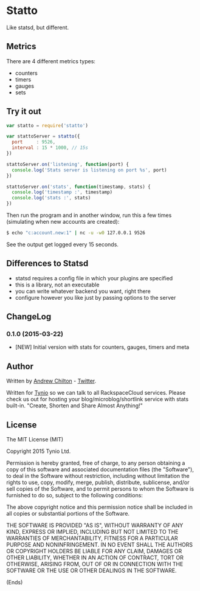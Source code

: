 # Statto #

Like statsd, but different.

## Metrics ##

There are 4 different metrics types:

* counters
* timers
* gauges
* sets

## Try it out ##

```js
var statto = require('statto')

var stattoServer = statto({
  port     : 9526,
  interval : 15 * 1000, // 15s
})

stattoServer.on('listening', function(port) {
  console.log('Stats server is listening on port %s', port)
})

stattoServer.on('stats', function(timestamp, stats) {
  console.log('timestamp :', timestamp)
  console.log('stats :', stats)
})
```

Then run the program and in another window, run this a few times (simulating when new accounts are created):

```sh
$ echo "c:account.new:1" | nc -u -w0 127.0.0.1 9526
```

See the output get logged every 15 seconds.

## Differences to Statsd ##

* statsd requires a config file in which your plugins are specified
* this is a library, not an executable
* you can write whatever backend you want, right there
* configure however you like just by passing options to the server

## ChangeLog ##

### 0.1.0 (2015-03-22) ###

* [NEW] Initial version with stats for counters, gauges, timers and meta

## Author ##

Written by [Andrew Chilton](http://chilts.org/) - [Twitter](https://twitter.com/andychilton).

Written for [Tynio](https://tyn.io/) so we can talk to all RackspaceCloud services. Please check us out for hosting
your blog/microblog/shortlink service with stats built-in. "Create, Shorten and Share Almost Anything!"

## License ##

The MIT License (MIT)

Copyright 2015 Tynio Ltd.

Permission is hereby granted, free of charge, to any person obtaining a copy of this software and associated
documentation files (the "Software"), to deal in the Software without restriction, including without limitation the
rights to use, copy, modify, merge, publish, distribute, sublicense, and/or sell copies of the Software, and to permit
persons to whom the Software is furnished to do so, subject to the following conditions:

The above copyright notice and this permission notice shall be included in all copies or substantial portions of the
Software.

THE SOFTWARE IS PROVIDED "AS IS", WITHOUT WARRANTY OF ANY KIND, EXPRESS OR IMPLIED, INCLUDING BUT NOT LIMITED TO THE
WARRANTIES OF MERCHANTABILITY, FITNESS FOR A PARTICULAR PURPOSE AND NONINFRINGEMENT. IN NO EVENT SHALL THE AUTHORS OR
COPYRIGHT HOLDERS BE LIABLE FOR ANY CLAIM, DAMAGES OR OTHER LIABILITY, WHETHER IN AN ACTION OF CONTRACT, TORT OR
OTHERWISE, ARISING FROM, OUT OF OR IN CONNECTION WITH THE SOFTWARE OR THE USE OR OTHER DEALINGS IN THE SOFTWARE.

(Ends)
